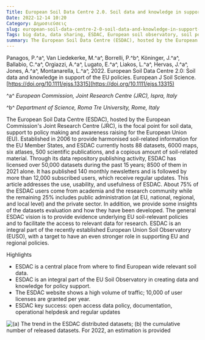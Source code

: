 ```yaml
---
Title: European Soil Data Centre 2.0. Soil data and knowledge in support of the EU policies
Date: 2022-12-14 10:20
Category: Δημοσιεύσεις
slug: european-soil-data-centre-2-0-soil-data-and-knowledge-in-support-of-the-eu-policies
Tags: big data, data sharing, ESDAC, European soil observatory, soil policy
summary: The European Soil Data Centre (ESDAC), hosted by the European Commission's Joint Research Centre (JRC), is the focal point for soil data, support to policy making and awareness raising for the European Union (EU). Established in 2006 to provide harmonised soil-related information for the EU Member States, and ESDAC currently hosts 88 datasets, 6000 maps, six atlases, 500 scientific publications, and a copious amount of soil-related material.
---
```


Panagos, P.^a^, Van Liedekerke, M.^a^, Borrelli, P.^b^, Köninger, J.^a^, Ballabio, C.^a^, Orgiazzi, A.^a^, Lugato, E.^a^, Liakos, L.^a^, Hervas, J.^a^, Jones, A.^a^, Montanarella, L.^a^, 2022. European Soil Data Centre 2.0: Soil data and knowledge in support of the EU policies. European J Soil Science. [https://doi.org/10.1111/ejss.13315](https://doi.org/10.1111/ejss.13315)

^a^ _European Commission, Joint Research Centre (JRC), Ispra, Italy_

^b^ *Department of Science, Roma Tre University, Rome, Italy*


The European Soil Data Centre (ESDAC), hosted by the European Commission's Joint Research Centre (JRC), is the focal point for soil data, support to policy making and awareness raising for the European Union (EU). Established in 2006 to provide harmonised soil-related information for the EU Member States, and ESDAC currently hosts 88 datasets, 6000 maps, six atlases, 500 scientific publications, and a copious amount of soil-related material. Through its data repository publishing activity, ESDAC has licensed over 50,000 datasets during the past 15 years; 8500 of them in 2021 alone. It has published 140 monthly newsletters and is followed by more than 12,000 subscribed users, which receive regular updates. This article addresses the use, usability, and usefulness of ESDAC. About 75% of the ESDAC users come from academia and the research community while the remaining 25% includes public administration (at EU, national, regional, and local level) and the private sector. In addition, we provide some insights of the datasets evaluation and how they have been developed. The general ESDAC vision is to provide evidence underlying EU soil-relevant policies and to facilitate the access to relevant data for research. ESDAC is an integral part of the recently established European Union Soil Observatory (EUSO), with a target to have an even stronger role in supporting EU and regional policies.

Highlights

- ESDAC is a central place from where to find European wide relevant soil data.
- ESDAC is an integral part of the EU Soil Observatory in creating data and knowledge for policy support.
- The ESDAC website shows a high volume of traffic; 10,000 of user licenses are granted per year.
- ESDAC key success: open access data policy, documentation, operational helpdesk and regular updates

![(a) The trend in the ESDAC distributed datasets; (b) the cumulative number of released datasets. For 2022, an estimation is provided]({static}images/ejss13315-fig-0005-m.png)